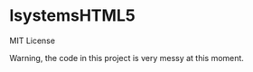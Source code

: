 lsystemsHTML5
=============
MIT License

Warning, the code in this project is very messy at this moment.
